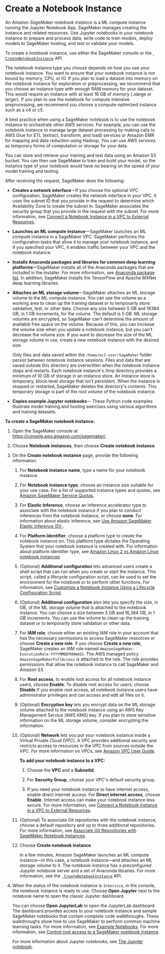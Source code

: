 # Create a Notebook Instance<a name="howitworks-create-ws"></a>

An *Amazon SageMaker notebook instance* is a ML compute instance running the Jupyter Notebook App\. SageMaker manages creating the instance and related resources\. Use Jupyter notebooks in your notebook instance to prepare and process data, write code to train models, deploy models to SageMaker hosting, and test or validate your models\.

To create a notebook instance, use either the SageMaker console or the [  `CreateNotebookInstance`](https://docs.aws.amazon.com/sagemaker/latest/APIReference/API_CreateNotebookInstance.html) API\.

The notebook instance type you choose depends on how you use your notebook instance\. You want to ensure that your notebook instance is not bound by memory, CPU, or IO\. If you plan to load a dataset into memory on the notebook instance for exploration or preprocessing, we recommend that you choose an instance type with enough RAM memory for your dataset\. This would require an instance with at least 16 GB of memory \(\.xlarge or larger\)\. If you plan to use the notebook for compute intensive preprocessing, we recommend you choose a compute\-optimized instance such as a c4 or c5\.

A best practice when using a SageMaker notebook is to use the notebook instance to orchestrate other AWS services\. For example, you can use the notebook instance to manage large dataset processing by making calls to AWS Glue for ETL \(extract, transform, and load\) services or Amazon EMR for mapping and data reduction using Hadoop\. You can use AWS services as temporary forms of computation or storage for your data\.

You can store and retrieve your training and test data using an Amazon S3 bucket\. You can then use SageMaker to train and build your model, so the instance type of your notebook would have no bearing on the speed of your model training and testing\.

After receiving the request, SageMaker does the following:
+ **Creates a network interface**—If you choose the optional VPC configuration, SageMaker creates the network interface in your VPC\. It uses the subnet ID that you provide in the request to determine which Availability Zone to create the subnet in\. SageMaker associates the security group that you provide in the request with the subnet\. For more information, see [Connect a Notebook Instance in a VPC to External Resources](appendix-notebook-and-internet-access.md)\. 
+ **Launches an ML compute instance**—SageMaker launches an ML compute instance in a SageMaker VPC\. SageMaker performs the configuration tasks that allow it to manage your notebook instance, and if you specified your VPC, it enables traffic between your VPC and the notebook instance\.
+ **Installs Anaconda packages and libraries for common deep learning platforms**—SageMaker installs all of the Anaconda packages that are included in the installer\. For more information, see [Anaconda package list](https://docs.anaconda.com/anaconda/packages/pkg-docs)\. In addition, SageMaker installs the TensorFlow and Apache MXNet deep learning libraries\. 
+ **Attaches an ML storage volume**—SageMaker attaches an ML storage volume to the ML compute instance\. You can use the volume as a working area to clean up the training dataset or to temporarily store validation, test, or other data\. Choose any size between 5 GB and 16384 GB, in 1 GB increments, for the volume\. The default is 5 GB\. ML storage volumes are encrypted, so SageMaker can't determine the amount of available free space on the volume\. Because of this, you can increase the volume size when you update a notebook instance, but you can't decrease the volume size\. If you want to decrease the size of the ML storage volume in use, create a new notebook instance with the desired size\.

  Only files and data saved within the `/home/ec2-user/SageMaker` folder persist between notebook instance sessions\. Files and data that are saved outside this directory are overwritten when the notebook instance stops and restarts\. Each notebook instance's /tmp directory provides a minimum of 10 GB of storage in an instance store\. An instance store is temporary, block\-level storage that isn't persistent\. When the instance is stopped or restarted, SageMaker deletes the directory's contents\. This temporary storage is part of the root volume of the notebook instance\.
+ **Copies example Jupyter notebooks**— These Python code examples illustrate model training and hosting exercises using various algorithms and training datasets\.

**To create a SageMaker notebook instance:**

1. Open the SageMaker console at [https://console\.aws\.amazon\.com/sagemaker/](https://console.aws.amazon.com/sagemaker/)\. 

1. Choose **Notebook instances**, then choose **Create notebook instance**\.

1. On the **Create notebook instance** page, provide the following information: 

   1. For **Notebook instance name**, type a name for your notebook instance\.

   1. For **Notebook instance type**, choose an instance size suitable for your use case\. For a list of supported instance types and quotas, see [Amazon SageMaker Service Quotas](https://docs.aws.amazon.com/general/latest/gr/sagemaker.html#limits_sagemaker)\.

   1. For **Elastic Inference**, choose an inference accelerator type to associate with the notebook instance if you plan to conduct inferences from the notebook instance, or choose **none**\. For information about elastic inference, see [Use Amazon SageMaker Elastic Inference \(EI\) ](ei.md)\.

   1. For **Platform Identifier**, choose a platform type to create the notebook instance on\. This platform type dictates the Operating System that your notebook instance is created with\. For information about platform identifier type, see [Amazon Linux 2 vs Amazon Linux notebook instances](nbi-al2.md)\.

   1. \(Optional\) **Additional configuration** lets advanced users create a shell script that can run when you create or start the instance\. This script, called a lifecycle configuration script, can be used to set the environment for the notebook or to perform other functions\. For information, see [Customize a Notebook Instance Using a Lifecycle Configuration Script](notebook-lifecycle-config.md)\.

   1. \(Optional\) **Additional configuration** also lets you specify the size, in GB, of the ML storage volume that is attached to the notebook instance\. You can choose a size between 5 GB and 16,384 GB, in 1 GB increments\. You can use the volume to clean up the training dataset or to temporarily store validation or other data\.

   1. For **IAM role**, choose either an existing IAM role in your account that has the necessary permissions to access SageMaker resources or choose **Create a new role**\. If you choose **Create a new role**, SageMaker creates an IAM role named `AmazonSageMaker-ExecutionRole-YYYYMMDDTHHmmSS`\. The AWS managed policy `AmazonSageMakerFullAccess` is attached to the role\. The role provides permissions that allow the notebook instance to call SageMaker and Amazon S3\.

   1. For **Root access**, to enable root access for all notebook instance users, choose **Enable**\. To disable root access for users, choose **Disable**\.If you enable root access, all notebook instance users have administrator privileges and can access and edit all files on it\. 

   1. \(Optional\) **Encryption key** lets you encrypt data on the ML storage volume attached to the notebook instance using an AWS Key Management Service \(AWS KMS\) key\. If you plan to store sensitive information on the ML storage volume, consider encrypting the information\. 

   1. \(Optional\) **Network** lets you put your notebook instance inside a Virtual Private Cloud \(VPC\)\. A VPC provides additional security and restricts access to resources in the VPC from sources outside the VPC\. For more information on VPCs, see [Amazon VPC User Guide](https://docs.aws.amazon.com/vpc/latest/userguide/)\.

      **To add your notebook instance to a VPC:**

      1. Choose the **VPC** and a **SubnetId**\.

      1. For **Security Group**, choose your VPC's default security group\. 

      1. If you need your notebook instance to have internet access, enable direct internet access\. For **Direct internet access**, choose **Enable**\. Internet access can make your notebook instance less secure\. For more information, see [Connect a Notebook Instance in a VPC to External Resources](appendix-notebook-and-internet-access.md)\. 

   1. \(Optional\) To associate Git repositories with the notebook instance, choose a default repository and up to three additional repositories\. For more information, see [Associate Git Repositories with SageMaker Notebook Instances](nbi-git-repo.md)\.

   1. Choose **Create notebook instance**\. 

      In a few minutes, Amazon SageMaker launches an ML compute instance—in this case, a notebook instance—and attaches an ML storage volume to it\. The notebook instance has a preconfigured Jupyter notebook server and a set of Anaconda libraries\. For more information, see the [  `CreateNotebookInstance`](https://docs.aws.amazon.com/sagemaker/latest/APIReference/API_CreateNotebookInstance.html) API\. 

1. When the status of the notebook instance is `InService`, in the console, the notebook instance is ready to use\. Choose **Open Jupyter** next to the notebook name to open the classic Jupyter dashboard\.

    You can choose **Open JupyterLab** to open the JupyterLab dashboard\. The dashboard provides access to your notebook instance and sample SageMaker notebooks that contain complete code walkthroughs\. These walkthroughs show how to use SageMaker to perform common machine learning tasks\. For more information, see [Example Notebooks](howitworks-nbexamples.md)\. For more information, see [Control root access to a SageMaker notebook instance](nbi-root-access.md)\.

   For more information about Jupyter notebooks, see [The Jupyter notebook](https://jupyter-notebook.readthedocs.io/en/stable/)\.